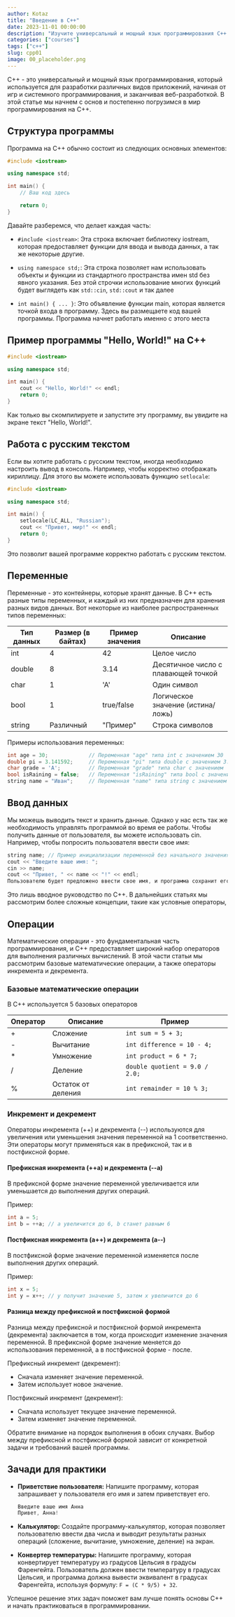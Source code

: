```yaml
---
author: Kotaz
title: "Введение в C++"
date: 2023-11-01 00:00:00
description: "Изучите универсальный и мощный язык программирования C++. Начните свой путь в мире разработки, от основных понятий к более сложным задачам"
categories: ["courses"]
tags: ["c++"]
slug: cpp01
image: 00_placeholder.png
---
```


C++ - это универсальный и мощный язык программирования, который используется для разработки различных видов приложений, начиная от игр и системного программирования, и заканчивая веб-разработкой. В этой статье мы начнем с основ и постепенно погрузимся в мир программирования на C++.

## Структура программы

Программа на C++ обычно состоит из следующих основных элементов:

```cpp
#include <iostream>

using namespace std;

int main() {
    // Ваш код здесь

    return 0;
}
```

Давайте разберемся, что делает каждая часть:

- `#include <iostream>`: Эта строка включает библиотеку iostream, которая предоставляет функции для ввода и вывода данных, а так же некоторые другие.

- `using namespace std;`: Эта строка позволяет нам использовать объекты и функции из стандартного пространства имен std без явного указания. Без этой строчки использование многих функций будет выглядеть как `std::cin`, `std::cout` и так далее

- `int main() { ... }`: Это объявление функции main, которая является точкой входа в программу. Здесь вы размещаете код вашей программы. Программа начнет работать именно с этого места

## Пример программы "Hello, World!" на C++

```cpp
#include <iostream>

using namespace std;

int main() {
    cout << "Hello, World!" << endl;
    return 0;
}
```

Как только вы скомпилируете и запустите эту программу, вы увидите на экране текст "Hello, World!".

## Работа с русским текстом

Если вы хотите работать с русским текстом, иногда необходимо настроить вывод в консоль. Например, чтобы корректно отображать кириллицу. Для этого вы можете использовать функцию `setlocale`:

```cpp
#include <iostream>

using namespace std;

int main() {
    setlocale(LC_ALL, "Russian");
    cout << "Привет, мир!" << endl;
    return 0;
}
```

Это позволит вашей программе корректно работать с русским текстом.

## Переменные

Переменные - это контейнеры, которые хранят данные. В C++ есть разные типы переменных, и каждый из них предназначен для хранения разных видов данных. Вот некоторые из наиболее распространенных типов переменных:

| Тип данных | Размер (в байтах) | Пример значения | Описание                            |
| ---------- | ----------------- | --------------- | ----------------------------------- |
| int        | 4                 | 42              | Целое число                         |
| double     | 8                 | 3.14            | Десятичное число с плавающей точкой |
| char       | 1                 | 'A'             | Один символ                         |
| bool       | 1                 | true/false      | Логическое значение (истина/ложь)   |
| string     | Различный         | "Пример"        | Строка символов                     |

Примеры использования переменных:

```cpp
int age = 30;             // Переменная "age" типа int с значением 30
double pi = 3.141592;     // Переменная "pi" типа double с значением 3.141592
char grade = 'A';         // Переменная "grade" типа char с значением 'A'
bool isRaining = false;   // Переменная "isRaining" типа bool с значением false
string name = "Иван";     // Переменная "name" типа string с значением "Иван"
```

## Ввод данных

Мы можешь выводить текст и хранить данные. Однако у нас есть так же необходимость управлять программой во время ее работы. Чтобы получить данные от пользователя, вы можете использовать cin. Например, чтобы попросить пользователя ввести свое имя:

```cpp
string name; // Пример инициализации переменной без начального значения
cout << "Введите ваше имя: ";
cin >> name;
cout << "Привет, " << name << "!" << endl;
Пользователю будет предложено ввести свое имя, и программа сохранит его в переменной name, которую затем можно использовать для вывода приветствия.
```

Это лишь вводное руководство по C++. В дальнейших статьях мы рассмотрим более сложные концепции, такие как условные операторы,

## Операции

Математические операции - это фундаментальная часть программирования, и C++ предоставляет широкий набор операторов для выполнения различных вычислений. В этой части статьи мы рассмотрим базовые математические операции, а также операторы инкремента и декремента.

### Базовые математические операции

В С++ используется 5 базовых операторов

| Оператор | Описание           | Пример                         |
| -------- | ------------------ | ------------------------------ |
| +        | Сложение           | `int sum = 5 + 3;`             |
| -        | Вычитание          | `int difference = 10 - 4;`     |
| *        | Умножение          | `int product = 6 * 7;`         |
| /        | Деление            | `double quotient = 9.0 / 2.0;` |
| %        | Остаток от деления | `int remainder = 10 % 3;`      |

### Инкремент и декремент

Операторы инкремента (++) и декремента (--) используются для увеличения или уменьшения значения переменной на 1 соответственно. Эти операторы могут применяться как в префиксной, так и в постфиксной форме.

#### Префиксная инкремента (++a) и декремента (--a)

В префиксной форме значение переменной увеличивается или уменьшается до выполнения других операций.

Пример:

```cpp
int a = 5;
int b = ++a; // a увеличится до 6, b станет равным 6
```

#### Постфиксная инкремента (a++) и декремента (a--)

В постфиксной форме значение переменной изменяется после выполнения других операций.

Пример:

```cpp
int x = 5;
int y = x++; // y получит значение 5, затем x увеличится до 6
```

#### Разница между префиксной и постфиксной формой

Разница между префиксной и постфиксной формой инкремента (декремента) заключается в том, когда происходит изменение значения переменной. В префиксной форме значение меняется до использования переменной, а в постфиксной форме - после.

Префиксный инкремент (декремент):

- Сначала изменяет значение переменной.
- Затем использует новое значение.

Постфиксный инкремент (декремент):

- Сначала использует текущее значение переменной.
- Затем изменяет значение переменной.

Обратите внимание на порядок выполнения в обоих случаях. Выбор между префиксной и постфиксной формой зависит от конкретной задачи и требований вашей программы.

## Зачади для практики

- **Приветствие пользователя:**
  Напишите программу, которая запрашивает у пользователя его имя и затем приветствует его.

  ```cpp
  Введите ваше имя Анна
  Привет, Анна!
  ```

- **Калькулятор:**
  Создайте программу-калькулятор, которая позволяет пользователю ввести два числа и выводит результаты разных операций (сложение, вычитание, умножение, деление) на экран.

- **Конвертер температуры:**
  Напишите программу, которая конвертирует температуру из градусов Цельсия в градусы   Фаренгейта. Пользователь должен ввести температуру в градусах Цельсия, и программа    должна вывести эквивалент в градусах Фаренгейта, используя формулу: `F = (C * 9/5) + 32`.

Успешное решение этих задач поможет вам лучше понять основы C++ и начать практиковаться в программировании.

